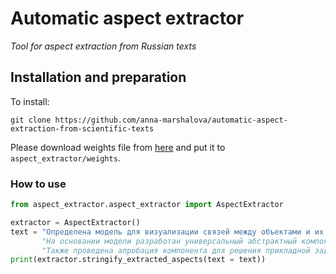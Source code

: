 # Automatic aspect extractor

_Tool for aspect extraction from Russian texts_
## Installation and preparation
To install:

`git clone https://github.com/anna-marshalova/automatic-aspect-extraction-from-scientific-texts`

Please download weights file from [here](https://disk.yandex.ru/d/31i9D65Z25cj6Q)
and put it to `aspect_extractor/weights`.

### How to use

```python
from aspect_extractor.aspect_extractor import AspectExtractor

extractor = AspectExtractor()
text = "Определена модель для визуализации связей между объектами и их атрибутами в различных процессах. "
       "На основании модели разработан универсальный абстрактный компонент графического пользовательского интерфейса и приведены примеры его программной реализации. "
       "Также проведена апробация компонента для решения прикладной задачи по извлечению информации из документов."
print(extractor.stringify_extracted_aspects(text = text))
```
